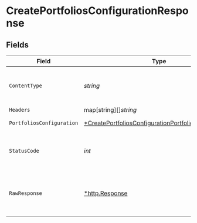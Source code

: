 # CreatePortfoliosConfigurationResponse


## Fields

| Field                                                                                                                                    | Type                                                                                                                                     | Required                                                                                                                                 | Description                                                                                                                              |
| ---------------------------------------------------------------------------------------------------------------------------------------- | ---------------------------------------------------------------------------------------------------------------------------------------- | ---------------------------------------------------------------------------------------------------------------------------------------- | ---------------------------------------------------------------------------------------------------------------------------------------- |
| `ContentType`                                                                                                                            | *string*                                                                                                                                 | :heavy_check_mark:                                                                                                                       | HTTP response content type for this operation                                                                                            |
| `Headers`                                                                                                                                | map[string][]*string*                                                                                                                    | :heavy_minus_sign:                                                                                                                       | N/A                                                                                                                                      |
| `PortfoliosConfiguration`                                                                                                                | [*CreatePortfoliosConfigurationPortfoliosConfiguration](../../models/operations/createportfoliosconfigurationportfoliosconfiguration.md) | :heavy_minus_sign:                                                                                                                       | Portfolios configuration                                                                                                                 |
| `StatusCode`                                                                                                                             | *int*                                                                                                                                    | :heavy_check_mark:                                                                                                                       | HTTP response status code for this operation                                                                                             |
| `RawResponse`                                                                                                                            | [*http.Response](https://pkg.go.dev/net/http#Response)                                                                                   | :heavy_minus_sign:                                                                                                                       | Raw HTTP response; suitable for custom response parsing                                                                                  |